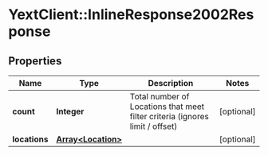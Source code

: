 # YextClient::InlineResponse2002Response

## Properties
Name | Type | Description | Notes
------------ | ------------- | ------------- | -------------
**count** | **Integer** | Total number of Locations that meet filter criteria (ignores limit / offset) | [optional] 
**locations** | [**Array&lt;Location&gt;**](Location.md) |  | [optional] 


